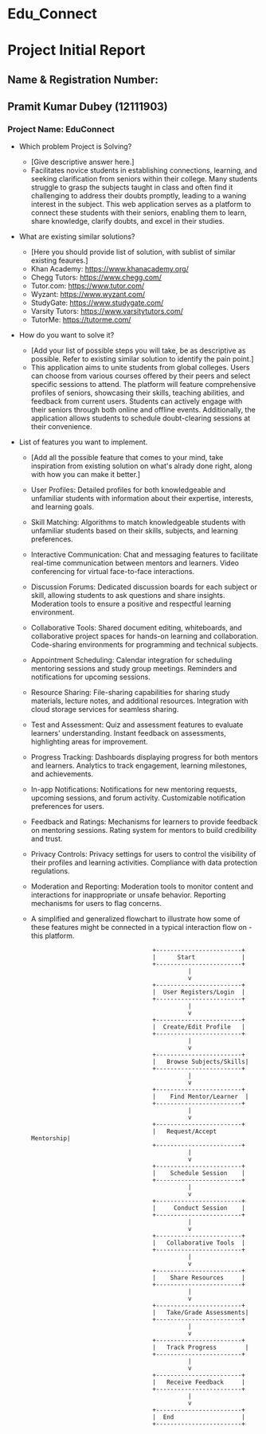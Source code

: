 # Edu_Connect

# Project Initial Report

## Name & Registration Number:
## Pramit Kumar Dubey (12111903)

### Project Name: EduConnect

- Which problem Project is Solving?

  - [Give descriptive answer here.]
  - Facilitates novice students in establishing connections, learning, and seeking clarification from seniors within their college. Many students struggle to grasp the subjects taught in class and often find it challenging to address their doubts promptly, leading to a waning interest in the subject. This web application serves as a platform to connect these students with their seniors, enabling them to learn, share knowledge, clarify doubts, and excel in their studies.

- What are existing similar solutions?

  - [Here you should provide list of solution, with sublist of similar existing feaures.]
  - Khan Academy: https://www.khanacademy.org/
  - Chegg Tutors: https://www.chegg.com/
  - Tutor.com: https://www.tutor.com/
  - Wyzant: https://www.wyzant.com/
  - StudyGate: https://www.studygate.com/
  - Varsity Tutors: https://www.varsitytutors.com/
  - TutorMe: https://tutorme.com/

- How do you want to solve it?

  - [Add your list of possible steps you will take, be as descriptive as possible. Refer to existing similar solution to identify the pain point.]
  - This application aims to unite students from global colleges. Users can choose from various courses offered by their peers and select specific sessions to attend. The platform will feature comprehensive profiles of seniors, showcasing their skills, teaching abilities, and feedback from current users. Students can actively engage with their seniors through both online and offline events. Additionally, the application allows students to schedule doubt-clearing sessions at their convenience.

- List of features you want to implement.

  - [Add all the possible feature that comes to your mind, take inspiration from existing solution on what's alrady done right, along with how you can make it better.]

  - User Profiles: Detailed profiles for both knowledgeable and unfamiliar students with information about their expertise, interests, and learning goals.

  - Skill Matching: Algorithms to match knowledgeable students with unfamiliar students based on their skills, subjects, and learning preferences. 

  - Interactive Communication: Chat and messaging features to facilitate real-time communication between mentors and learners.
   Video conferencing for virtual face-to-face interactions. 

  - Discussion Forums: Dedicated discussion boards for each subject or skill, allowing students to ask questions and share insights.
   Moderation tools to ensure a positive and respectful learning environment.

  - Collaborative Tools: Shared document editing, whiteboards, and collaborative project spaces for hands-on learning and collaboration.
   Code-sharing environments for programming and technical subjects.

  - Appointment Scheduling: Calendar integration for scheduling mentoring sessions and study group meetings.
   Reminders and notifications for upcoming sessions.

  - Resource Sharing: File-sharing capabilities for sharing study materials, lecture notes, and additional resources.
   Integration with cloud storage services for seamless sharing.

  - Test and Assessment: Quiz and assessment features to evaluate learners' understanding.
   Instant feedback on assessments, highlighting areas for improvement.

  - Progress Tracking: Dashboards displaying progress for both mentors and learners.
   Analytics to track engagement, learning milestones, and achievements. 

  - In-app Notifications: Notifications for new mentoring requests, upcoming sessions, and forum activity.
   Customizable notification preferences for users.

  - Feedback and Ratings: Mechanisms for learners to provide feedback on mentoring sessions.
   Rating system for mentors to build credibility and trust.

  - Privacy Controls: Privacy settings for users to control the visibility of their profiles and learning activities.
   Compliance with data protection regulations.

  - Moderation and Reporting: Moderation tools to monitor content and interactions for inappropriate or unsafe behavior.
   Reporting mechanisms for users to flag concerns.

  - A simplified and generalized flowchart to illustrate how some of these features might be connected in a typical interaction flow on - this platform. 

                                          +------------------------+
                                          |      Start             |
                                          +------------------------+
                                                    |
                                                    v
                                          +------------------------+
                                          |  User Registers/Login  |
                                          +------------------------+
                                                    |
                                                    v
                                          +------------------------+
                                          |  Create/Edit Profile   |
                                          +------------------------+
                                                    |
                                                    v
                                          +------------------------+
                                          |   Browse Subjects/Skills|
                                          +------------------------+
                                                    |
                                                    v
                                          +------------------------+
                                          |    Find Mentor/Learner  |
                                          +------------------------+
                                                    |
                                                    v
                                          +------------------------+
                                          |   Request/Accept Mentorship|
                                          +------------------------+
                                                    |
                                                    v
                                          +------------------------+
                                          |    Schedule Session    |
                                          +------------------------+
                                                    |
                                                    v
                                          +------------------------+
                                          |     Conduct Session    |
                                          +------------------------+
                                                    |
                                                    v
                                          +------------------------+
                                          |   Collaborative Tools  |
                                          +------------------------+
                                                    |
                                                    v
                                          +------------------------+
                                          |    Share Resources     |
                                          +------------------------+
                                                    |
                                                    v
                                          +------------------------+
                                          |   Take/Grade Assessments|
                                          +------------------------+
                                                    |
                                                    v
                                          +------------------------+
                                          |   Track Progress        |
                                          +------------------------+
                                                    |
                                                    v
                                          +------------------------+
                                          |   Receive Feedback     |
                                          +------------------------+
                                                    |
                                                    v
                                          +------------------------+
                                          |  End                   |
                                          +------------------------+

  


